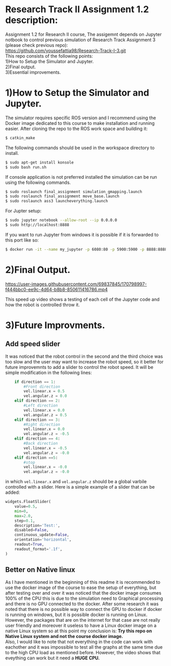 # Research Track II Assignment 1.2 description:

Assignment 1.2 for Research  II course, The assigemnt depends on Jupyter notbook to control previous simulation of Research Track Assignment 3 (please check previous repo):   
https://github.com/youssefattia98/Research-Track-I-3.git       
This repo consists of the following points:  
 1)How to Setup the Simulator and Jupyter.   
 2)Final output.  
 3)Essential improvements.       

1)How to Setup the Simulator and Jupyter.  
================================

The simulator requires specific ROS version and I recommend using the Docker image dedicated to this course to make installation and running easier. After cloning the repo to the ROS work space and building it:      
```bash
$ catkin_make
``` 
 The following commands should be used in the workspace directory to install.

```bash
$ sudo apt-get install konsole
$ sudo bash run.sh
```
If console application is not preferred installed the simulation can be run using the following commands.

```bash
$ sudo roslaunch final_assignment simulation_gmapping.launch 
$ sudo roslaunch final_assignment move_base.launch
$ sudo roslaunch ass3 launcheverything.launch
```
  For Jupter setup:
```bash
$ sudo jupyter notebook --allow-root --ip 0.0.0.0
$ sudo http://localhost:8888
```
  If you want to run Jupyter from windows it is possible if it is forwarded to this port like so:  
```bash
$ docker run -it --name my_jupyter -p 6080:80 -p 5900:5900 -p 8888:8888 carms84/noetic_ros2 
```

2)Final Output. 
================================


https://user-images.githubusercontent.com/69837845/170798997-f444bbc0-ee9c-4d64-b8b8-850611416786.mp4


This speed up video shows a testing of each cell of the Jupyter code and how the robot is controlled throw it.

3)Future Improvments. 
================================
Add speed slider
----------------------

It was noticed that the robot control in the second and the third choice was too slow and the user may want to increase the robot speed, so it better for future improvemnts to add a slider to control the robot speed. It will be simple modification in the following lines:
```python
    if direction == 1:
        #Front direction
        vel.linear.x = 0.5
        vel.angular.z = 0.0
    elif direction == 2:
        #Left direction
        vel.linear.x = 0.0
        vel.angular.z = 0.5
    elif direction == 3:
        #Right direction
        vel.linear.x = 0.0
        vel.angular.z = -0.5
    elif direction == 4:
        #Back direction
        vel.linear.x = -0.5
        vel.angular.z = -0.0
    elif direction ==5:
        #stop
        vel.linear.x = -0.0
        vel.angular.z = -0.0
```
in which `vel.linear.x` and `vel.angular.z` should be a global varbile controlled with a slider. Here is a simple example of a slider that can be added:
```python
widgets.FloatSlider(
    value=0.5,
    min=0,
    max=2.0,
    step=0.1,
    description='Test:',
    disabled=False,
    continuous_update=False,
    orientation='horizontal',
    readout=True,
    readout_format='.1f',
)
```

Better on Native linux
----------------------
As I have mentioned in the beginning of this readme it is recommended to use the docker image of the course to ease the setup of everything, but after testing over and over it was noticed that the docker image consumes 100% of the CPU this is due to the simulation need to Graphical processing and there is no GPU connected to the docker. After some research it was noted that there is no possible way to connect the GPU to docker if docker is running on windows, but it is possible docker is running on Linux. However, the packages that are on the internet for that case are not really user friendly and moreover it useless to have a Linux docker image on a native Linux system so at this point my conclusion is: **Try this repo on Native Linux system and not the course docker image.**  
Also, I would like to note that not everything in the code can work with eachother and it was impossible to test all the graphs at the same time due to the high CPU load as mentioned before. However, the video shows that eveything can work but it need a **HUGE CPU.**

